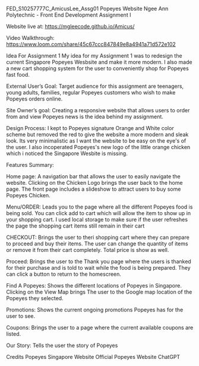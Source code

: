 FED_S10257777C_AmicusLee_Assg01
Popeyes Website
Ngee Ann Polytechnic - Front End Development Assignment I

Website live at:
https://mgleecode.github.io/Amicus/

Video Walkthrough:
https://www.loom.com/share/45c67ccc847849e8a4941a71d572e102

Idea For Assignment 1
My idea for my Assignment 1 was to redesign the current Singapore Popeyes Wesbsite and make it more modern. I also made a new cart shopping system for the user to conveniently shop for Popeyes fast food.

External User’s Goal:
Target audience for this assignment are teenagers, young adults, families, regular Popeyes customers who wish to make Popeyes orders online.

Site Owner’s goal:
Creating a responsive website that allows users to order from and view Popeyes news is the idea behind my assignment.

Design Process:
I kept to Popeyes signature Orange and White color scheme but removed the red to give the website a more modern and sleak look. Its very minimalistic as I want the website to be easy on the eye's of the user.
I also incoperated Popeyes's new logo of the little orange chicken which i noticed the Singapore Wesbite is missing.

Features Summary:

Home page:
A navigation bar that allows the user to easily navigate the website. Clicking on the Chicken Logo brings the user back to the home page. The front page includes a slideshow to attract users to buy some Popeyes Chicken.

Menu/ORDER:
Leads you to the page where all the different Popeyes food is being sold. You can click add to cart which will allow the item to show up in your shopping cart. I used local storage to make sure if the user refreshes the page the shopping cart items still remain in their cart

CHECKOUT:
Brings the user to theri shopping cart where they can prepare to proceed and buy their items. The user can change the quantity of items or remove it from their cart completely. Total price is show as well.

Proceed:
Brings the user to the Thank you page where the users is thanked for their purchase and is told to wait while the food is being prepared. They can click a button to return to the homescreen.

Find A Popeyes:
Shows the different locations of Popeyes in Singapore. Clicking on the View Map brings The user to the Google map location of the Popeyes they selected.

Promotions:
Shows the current ongoing promotions Popeyes has for the user to see.

Coupons:
Brings the user to a page where the current available coupons are listed.

Our Story:
Tells the user the story of Popeyes

Credits
Popeyes Singapore Website
Official Popeyes Website
ChatGPT
